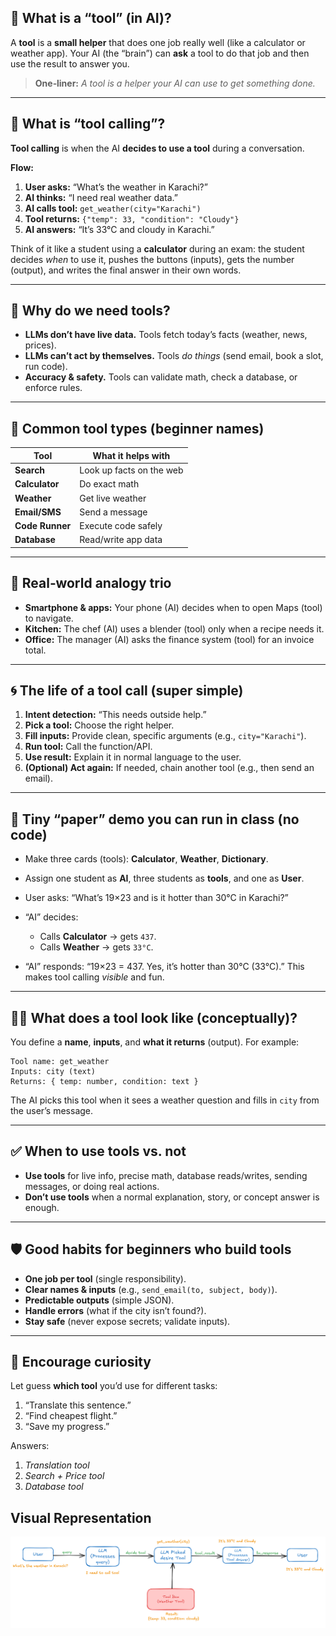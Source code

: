 ## 🔧 What is a “tool” (in AI)?

A **tool** is a **small helper** that does one job really well (like a calculator or weather app).
Your AI (the “brain”) can **ask** a tool to do that job and then use the result to answer you.

> **One‑liner:** *A tool is a helper your AI can use to get something done.*

---

## 🔧 What is “tool calling”?

**Tool calling** is when the AI **decides to use a tool** during a conversation.

**Flow:**

1. **User asks:** “What’s the weather in Karachi?”
2. **AI thinks:** “I need real weather data.”
3. **AI calls tool:** `get_weather(city="Karachi")`
4. **Tool returns:** `{"temp": 33, "condition": "Cloudy"}`
5. **AI answers:** “It’s 33°C and cloudy in Karachi.”

Think of it like a student using a **calculator** during an exam: the student decides *when* to use it, pushes the buttons (inputs), gets the number (output), and writes the final answer in their own words.

---

## 🧭 Why do we need tools?

* **LLMs don’t have live data.** Tools fetch today’s facts (weather, news, prices).
* **LLMs can’t act by themselves.** Tools *do things* (send email, book a slot, run code).
* **Accuracy & safety.** Tools can validate math, check a database, or enforce rules.

---

## 🧰 Common tool types (beginner names)

| Tool            | What it helps with       |
| --------------- | ------------------------ |
| **Search**      | Look up facts on the web |
| **Calculator**  | Do exact math            |
| **Weather**     | Get live weather         |
| **Email/SMS**   | Send a message           |
| **Code Runner** | Execute code safely      |
| **Database**    | Read/write app data      |

---

## 🧩 Real‑world analogy trio

* **Smartphone & apps:** Your phone (AI) decides when to open Maps (tool) to navigate.
* **Kitchen:** The chef (AI) uses a blender (tool) only when a recipe needs it.
* **Office:** The manager (AI) asks the finance system (tool) for an invoice total.

---

## 🌀 The life of a tool call (super simple)

1. **Intent detection:** “This needs outside help.”
2. **Pick a tool:** Choose the right helper.
3. **Fill inputs:** Provide clean, specific arguments (e.g., `city="Karachi"`).
4. **Run tool:** Call the function/API.
5. **Use result:** Explain it in normal language to the user.
6. **(Optional) Act again:** If needed, chain another tool (e.g., then send an email).

---

## 🧪 Tiny “paper” demo you can run in class (no code)

* Make three cards (tools): **Calculator**, **Weather**, **Dictionary**.
* Assign one student as **AI**, three students as **tools**, and one as **User**.
* User asks: “What’s 19×23 and is it hotter than 30°C in Karachi?”
* “AI” decides:

  * Calls **Calculator** → gets `437`.
  * Calls **Weather** → gets `33°C`.
* “AI” responds: “19×23 = 437. Yes, it’s hotter than 30°C (33°C).”
  This makes tool calling *visible* and fun.

---

## 🧑‍💻 What does a tool look like (conceptually)?

You define a **name**, **inputs**, and **what it returns** (output). For example:

```
Tool name: get_weather
Inputs: city (text)
Returns: { temp: number, condition: text }
```

The AI picks this tool when it sees a weather question and fills in `city` from the user’s message.

---

## ✅ When to use tools vs. not

* **Use tools** for live info, precise math, database reads/writes, sending messages, or doing real actions.
* **Don’t use tools** when a normal explanation, story, or concept answer is enough.

---

## 🛡️ Good habits for beginners who build tools

* **One job per tool** (single responsibility).
* **Clear names & inputs** (e.g., `send_email(to, subject, body)`).
* **Predictable outputs** (simple JSON).
* **Handle errors** (what if the city isn’t found?).
* **Stay safe** (never expose secrets; validate inputs).

---

## 🌈 Encourage curiosity

Let guess **which tool** you’d use for different tasks:

1. “Translate this sentence.”
2. “Find cheapest flight.”
3. “Save my progress.”

Answers:

1. *Translation tool*
2. *Search + Price tool*
3. *Database tool*

## Visual Representation

![Tool Calling Example](./static/tool_calling.png)
